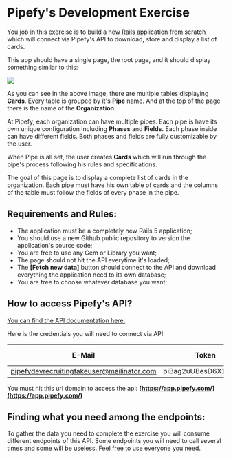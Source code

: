 # Pipefy's Development Exercise

You job in this exercise is to build a new Rails application from scratch which will connect via Pipefy's API to download, store and display a list of cards.

This app should have a single page, the root page, and it should display something similar to this:

![](https://raw.githubusercontent.com/pipefy/RecruitmentExercise/master/exercise_page_output_example.png)

As you can see in the above image, there are multiple tables displaying **Cards**. Every table is grouped by it's **Pipe** name. And at the top of the page there is the name of the **Organization**.

At Pipefy, each organization can have multiple pipes. Each pipe is have its own unique configuration including **Phases** and **Fields**. Each phase inside can have different fields. Both phases and fields are fully customizable by the user.

When Pipe is all set, the user creates **Cards** which will run through the pipe's process following his rules and specifications.

The goal of this page is to display a complete list of cards in the organization. Each pipe must have his own table of cards and the columns of the table must follow the fields of every phase in the pipe.


## Requirements and Rules:

* The application must be a completely new Rails 5 application;
* You should use a new Github public repository to version the application's source code;
* You are free to use any Gem or Library you want;
* The page should not hit the API everytime it's loaded;
* The **[Fetch new data]** button should connect to the API and download everything the application need to its own database;
* You are free to choose whatever database you want;

## How to access Pipefy's API?

[You can find the API documentation here.](https://www.gitbook.com/book/pipefy/pipefy-api-docs/details)

Here is the credentials you will need to connect via API:

| E-Mail                                     | Token                | Organization ID |
|--------------------------------------------|----------------------|-----------------|
| pipefydevrecruitingfakeuser@mailinator.com | piBag2uUBesD6X1q78FR | 49232           |

You must hit this url domain to access the api: **[https://app.pipefy.com/](https://app.pipefy.com/)**

## Finding what you need among the endpoints:

To gather the data you need to complete the exercise you will consume different endpoints of this API. Some endpoints you will need to call several times and some will be useless. Feel free to use everyone you need.





